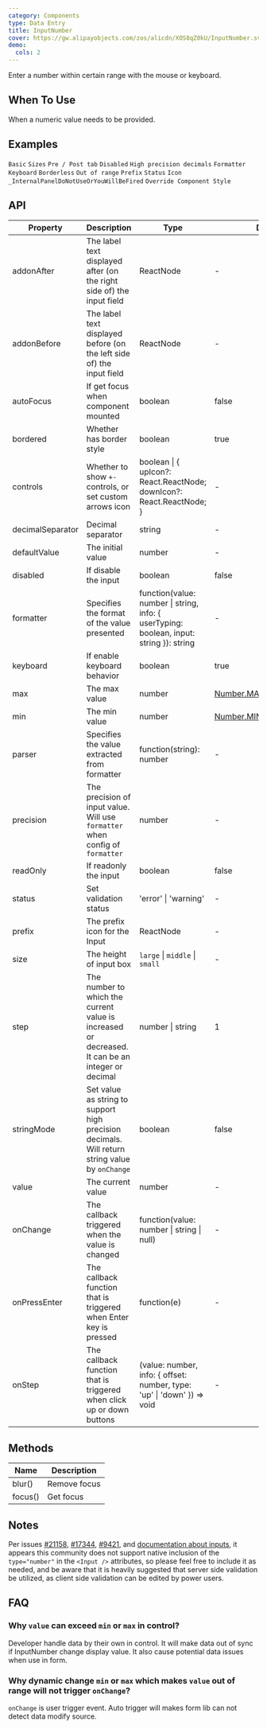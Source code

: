 ```yaml
---
category: Components
type: Data Entry
title: InputNumber
cover: https://gw.alipayobjects.com/zos/alicdn/XOS8qZ0kU/InputNumber.svg
demo:
  cols: 2
---
```


Enter a number within certain range with the mouse or keyboard.

## When To Use

When a numeric value needs to be provided.

## Examples

<code src="./demo/basic.tsx">Basic</code>
<code src="./demo/size.tsx">Sizes</code>
<code src="./demo/addon.tsx">Pre / Post tab</code>
<code src="./demo/disabled.tsx">Disabled</code>
<code src="./demo/digit.tsx">High precision decimals</code>
<code src="./demo/formatter.tsx">Formatter</code>
<code src="./demo/keyboard.tsx">Keyboard</code>
<code src="./demo/borderless.tsx">Borderless</code>
<code src="./demo/out-of-range.tsx">Out of range</code>
<code src="./demo/prefix.tsx">Prefix</code>
<code src="./demo/status.tsx">Status</code>
<code src="./demo/controls.tsx">Icon</code>
<code src="./demo/render-panel.tsx">\_InternalPanelDoNotUseOrYouWillBeFired</code>
<code src="./demo/debug-token.tsx">Override Component Style</code>

## API

| Property         | Description                                                                                      | Type                                                                                    | Default                                                                                                                             | Version      |
| ---------------- | ------------------------------------------------------------------------------------------------ | --------------------------------------------------------------------------------------- | ----------------------------------------------------------------------------------------------------------------------------------- | ------------ |
| addonAfter       | The label text displayed after (on the right side of) the input field                            | ReactNode                                                                               | -                                                                                                                                   |              |
| addonBefore      | The label text displayed before (on the left side of) the input field                            | ReactNode                                                                               | -                                                                                                                                   |              |
| autoFocus        | If get focus when component mounted                                                              | boolean                                                                                 | false                                                                                                                               | -            |
| bordered         | Whether has border style                                                                         | boolean                                                                                 | true                                                                                                                                | 4.12.0       |
| controls         | Whether to show `+-` controls, or set custom arrows icon                                         | boolean \| { upIcon?: React.ReactNode; downIcon?: React.ReactNode; }                    | -                                                                                                                                   | 4.19.0       |
| decimalSeparator | Decimal separator                                                                                | string                                                                                  | -                                                                                                                                   | -            |
| defaultValue     | The initial value                                                                                | number                                                                                  | -                                                                                                                                   | -            |
| disabled         | If disable the input                                                                             | boolean                                                                                 | false                                                                                                                               | -            |
| formatter        | Specifies the format of the value presented                                                      | function(value: number \| string, info: { userTyping: boolean, input: string }): string | -                                                                                                                                   | info: 4.17.0 |
| keyboard         | If enable keyboard behavior                                                                      | boolean                                                                                 | true                                                                                                                                | 4.12.0       |
| max              | The max value                                                                                    | number                                                                                  | [Number.MAX_SAFE_INTEGER](https://developer.mozilla.org/en-US/docs/Web/JavaScript/Reference/Global_Objects/Number/MAX_SAFE_INTEGER) | -            |
| min              | The min value                                                                                    | number                                                                                  | [Number.MIN_SAFE_INTEGER](https://developer.mozilla.org/en-US/docs/Web/JavaScript/Reference/Global_Objects/Number/MIN_SAFE_INTEGER) | -            |
| parser           | Specifies the value extracted from formatter                                                     | function(string): number                                                                | -                                                                                                                                   | -            |
| precision        | The precision of input value. Will use `formatter` when config of `formatter`                    | number                                                                                  | -                                                                                                                                   | -            |
| readOnly         | If readonly the input                                                                            | boolean                                                                                 | false                                                                                                                               | -            |
| status           | Set validation status                                                                            | 'error' \| 'warning'                                                                    | -                                                                                                                                   | 4.19.0       |
| prefix           | The prefix icon for the Input                                                                    | ReactNode                                                                               | -                                                                                                                                   | 4.17.0       |
| size             | The height of input box                                                                          | `large` \| `middle` \| `small`                                                          | -                                                                                                                                   | -            |
| step             | The number to which the current value is increased or decreased. It can be an integer or decimal | number \| string                                                                        | 1                                                                                                                                   | -            |
| stringMode       | Set value as string to support high precision decimals. Will return string value by `onChange`   | boolean                                                                                 | false                                                                                                                               | 4.13.0       |
| value            | The current value                                                                                | number                                                                                  | -                                                                                                                                   | -            |
| onChange         | The callback triggered when the value is changed                                                 | function(value: number \| string \| null)                                               | -                                                                                                                                   | -            |
| onPressEnter     | The callback function that is triggered when Enter key is pressed                                | function(e)                                                                             | -                                                                                                                                   | -            |
| onStep           | The callback function that is triggered when click up or down buttons                            | (value: number, info: { offset: number, type: 'up' \| 'down' }) => void                 | -                                                                                                                                   | 4.7.0        |

## Methods

| Name    | Description  |
| ------- | ------------ |
| blur()  | Remove focus |
| focus() | Get focus    |

## Notes

Per issues [#21158](https://github.com/ant-design/ant-design/issues/21158), [#17344](https://github.com/ant-design/ant-design/issues/17344), [#9421](https://github.com/ant-design/ant-design/issues/9421), and [documentation about inputs](https://developer.mozilla.org/en-US/docs/Web/HTML/Element/input/number#Using_number_inputs), it appears this community does not support native inclusion of the `type="number"` in the `<Input />` attributes, so please feel free to include it as needed, and be aware that it is heavily suggested that server side validation be utilized, as client side validation can be edited by power users.

## FAQ

### Why `value` can exceed `min` or `max` in control?

Developer handle data by their own in control. It will make data out of sync if InputNumber change display value. It also cause potential data issues when use in form.

### Why dynamic change `min` or `max` which makes `value` out of range will not trigger `onChange`?

`onChange` is user trigger event. Auto trigger will makes form lib can not detect data modify source.
